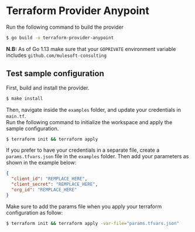 # Terraform Provider Anypoint

Run the following command to build the provider

```bash
$ go build -o terraform-provider-anypoint
```

**N.B:** As of Go 1.13 make sure that your `GOPRIVATE` environment variable includes `github.com/mulesoft-consulting` 

## Test sample configuration

First, build and install the provider.

```bash
$ make install
```

Then, navigate inside the `examples` folder, and update your credentials in `main.tf`.   
Run the following command to initialize the workspace and apply the sample configuration.

```bash
$ terraform init && terraform apply
```

If you prefer to have your credentials in a separate file, create a `params.tfvars.json` file in the `examples` folder. Then add your parameters as shown in the example below: 

```json
{
  "client_id": "REMPLACE_HERE",
  "client_secret": "REMPLACE_HERE",
  "org_id": "REMPLACE_HERE"
}
```
Make sure to add the params file when you apply your terraform configuration as follow:
```bash
$ terraform init && terraform apply -var-file="params.tfvars.json"
```
